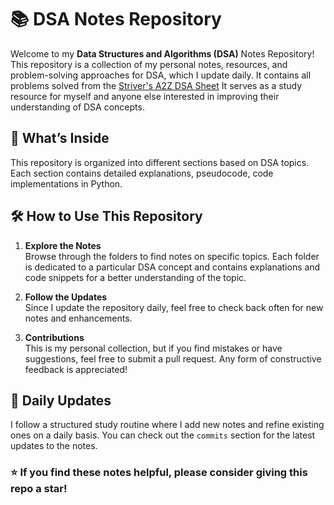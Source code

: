 
# 📚 DSA Notes Repository

Welcome to my **Data Structures and Algorithms (DSA)** Notes Repository! This repository is a collection of my personal notes, resources, and problem-solving approaches for DSA, which I update daily. It contains all problems solved from the [Striver's A2Z DSA Sheet](https://takeuforward.org/strivers-a2z-dsa-course/strivers-a2z-dsa-course-sheet-2) It serves as a study resource for myself and anyone else interested in improving their understanding of DSA concepts.

## 📖 What’s Inside

This repository is organized into different sections based on DSA topics. Each section contains detailed explanations, pseudocode, code implementations in Python.


## 🛠️ How to Use This Repository

1. **Explore the Notes**  
   Browse through the folders to find notes on specific topics. Each folder is dedicated to a particular DSA concept and contains explanations and code snippets for a better understanding of the topic.

2. **Follow the Updates**  
   Since I update the repository daily, feel free to check back often for new notes and enhancements.

3. **Contributions**  
   This is my personal collection, but if you find mistakes or have suggestions, feel free to submit a pull request. Any form of constructive feedback is appreciated!

## 🔄 Daily Updates

I follow a structured study routine where I add new notes and refine existing ones on a daily basis. You can check out the `commits` section for the latest updates to the notes.


### ⭐ If you find these notes helpful, please consider giving this repo a star!
